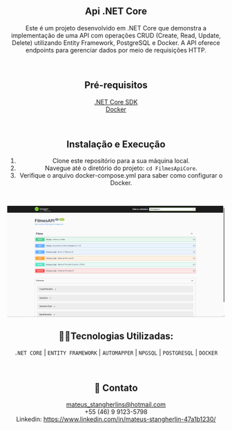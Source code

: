 <section align="center">

# Api .NET Core 

Este é um projeto desenvolvido em .NET Core que demonstra a implementação de uma API com operações CRUD (Create, Read, Update, Delete) utilizando Entity Framework, PostgreSQL e Docker. A API oferece endpoints para gerenciar dados por meio de requisições HTTP.

<br>

## Pré-requisitos

 [.NET Core SDK](https://dotnet.microsoft.com/download)
 <br>
 [Docker](https://www.docker.com/get-started)

<br>

## Instalação e Execução

1. Clone este repositório para a sua máquina local.
2. Navegue até o diretório do projeto: `cd FilmesApiCore`.
3. Verifique o arquivo docker-compose.yml para saber como configurar o Docker.

<br>

![Imagem da tela do Swagger](image.png)

## 🧑‍💻Tecnologias Utilizadas:
``.NET CORE`` |
``ENTITY FRAMEWORK`` |
``AUTOMAPPER`` |
``NPGSQL`` |
``POSTGRESQL`` |
``DOCKER``

<br>

## 📩 Contato

 mateus_stangherlins@hotmail.com
 <br>
 +55 (46) 9 9123-5798
 <br>
 Linkedin: https://www.linkedin.com/in/mateus-stangherlin-47a1b1230/
